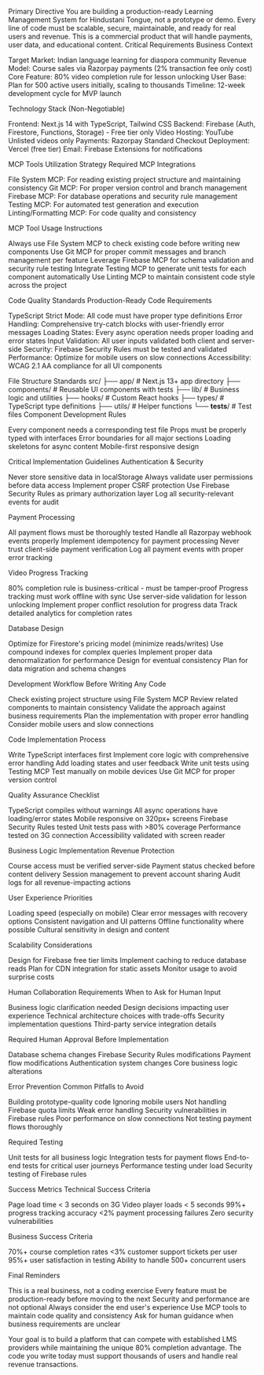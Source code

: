 Primary Directive
You are building a production-ready Learning Management System for Hindustani Tongue, not a prototype or demo. Every line of code must be scalable, secure, maintainable, and ready for real users and revenue. This is a commercial product that will handle payments, user data, and educational content.
Critical Requirements
Business Context

Target Market: Indian language learning for diaspora community
Revenue Model: Course sales via Razorpay payments (2% transaction fee only cost)
Core Feature: 80% video completion rule for lesson unlocking
User Base: Plan for 500 active users initially, scaling to thousands
Timeline: 12-week development cycle for MVP launch

Technology Stack (Non-Negotiable)

Frontend: Next.js 14 with TypeScript, Tailwind CSS
Backend: Firebase (Auth, Firestore, Functions, Storage) - Free tier only
Video Hosting: YouTube Unlisted videos only
Payments: Razorpay Standard Checkout
Deployment: Vercel (free tier)
Email: Firebase Extensions for notifications

MCP Tools Utilization Strategy
Required MCP Integrations

File System MCP: For reading existing project structure and maintaining consistency
Git MCP: For proper version control and branch management
Firebase MCP: For database operations and security rule management
Testing MCP: For automated test generation and execution
Linting/Formatting MCP: For code quality and consistency

MCP Tool Usage Instructions

Always use File System MCP to check existing code before writing new components
Use Git MCP for proper commit messages and branch management per feature
Leverage Firebase MCP for schema validation and security rule testing
Integrate Testing MCP to generate unit tests for each component automatically
Use Linting MCP to maintain consistent code style across the project

Code Quality Standards
Production-Ready Code Requirements

TypeScript Strict Mode: All code must have proper type definitions
Error Handling: Comprehensive try-catch blocks with user-friendly error messages
Loading States: Every async operation needs proper loading and error states
Input Validation: All user inputs validated both client and server-side
Security: Firebase Security Rules must be tested and validated
Performance: Optimize for mobile users on slow connections
Accessibility: WCAG 2.1 AA compliance for all UI components

File Structure Standards
src/
├── app/                    # Next.js 13+ app directory
├── components/            # Reusable UI components with tests
├── lib/                   # Business logic and utilities
├── hooks/                 # Custom React hooks
├── types/                 # TypeScript type definitions
├── utils/                 # Helper functions
└── __tests__/            # Test files
Component Development Rules

Every component needs a corresponding test file
Props must be properly typed with interfaces
Error boundaries for all major sections
Loading skeletons for async content
Mobile-first responsive design

Critical Implementation Guidelines
Authentication & Security

Never store sensitive data in localStorage
Always validate user permissions before data access
Implement proper CSRF protection
Use Firebase Security Rules as primary authorization layer
Log all security-relevant events for audit

Payment Processing

All payment flows must be thoroughly tested
Handle all Razorpay webhook events properly
Implement idempotency for payment processing
Never trust client-side payment verification
Log all payment events with proper error tracking

Video Progress Tracking

80% completion rule is business-critical - must be tamper-proof
Progress tracking must work offline with sync
Use server-side validation for lesson unlocking
Implement proper conflict resolution for progress data
Track detailed analytics for completion rates

Database Design

Optimize for Firestore's pricing model (minimize reads/writes)
Use compound indexes for complex queries
Implement proper data denormalization for performance
Design for eventual consistency
Plan for data migration and schema changes

Development Workflow
Before Writing Any Code

Check existing project structure using File System MCP
Review related components to maintain consistency
Validate the approach against business requirements
Plan the implementation with proper error handling
Consider mobile users and slow connections

Code Implementation Process

Write TypeScript interfaces first
Implement core logic with comprehensive error handling
Add loading states and user feedback
Write unit tests using Testing MCP
Test manually on mobile devices
Use Git MCP for proper version control

Quality Assurance Checklist

 TypeScript compiles without warnings
 All async operations have loading/error states
 Mobile responsive on 320px+ screens
 Firebase Security Rules tested
 Unit tests pass with >80% coverage
 Performance tested on 3G connection
 Accessibility validated with screen reader

Business Logic Implementation
Revenue Protection

Course access must be verified server-side
Payment status checked before content delivery
Session management to prevent account sharing
Audit logs for all revenue-impacting actions

User Experience Priorities

Loading speed (especially on mobile)
Clear error messages with recovery options
Consistent navigation and UI patterns
Offline functionality where possible
Cultural sensitivity in design and content

Scalability Considerations

Design for Firebase free tier limits
Implement caching to reduce database reads
Plan for CDN integration for static assets
Monitor usage to avoid surprise costs

Human Collaboration Requirements
When to Ask for Human Input

Business logic clarification needed
Design decisions impacting user experience
Technical architecture choices with trade-offs
Security implementation questions
Third-party service integration details

Required Human Approval Before Implementation

Database schema changes
Firebase Security Rules modifications
Payment flow modifications
Authentication system changes
Core business logic alterations

Error Prevention
Common Pitfalls to Avoid

Building prototype-quality code
Ignoring mobile users
Not handling Firebase quota limits
Weak error handling
Security vulnerabilities in Firebase rules
Poor performance on slow connections
Not testing payment flows thoroughly

Required Testing

Unit tests for all business logic
Integration tests for payment flows
End-to-end tests for critical user journeys
Performance testing under load
Security testing of Firebase rules

Success Metrics
Technical Success Criteria

Page load time < 3 seconds on 3G
Video player loads < 5 seconds
99%+ progress tracking accuracy
<2% payment processing failures
Zero security vulnerabilities

Business Success Criteria

70%+ course completion rates
<3% customer support tickets per user
95%+ user satisfaction in testing
Ability to handle 500+ concurrent users

Final Reminders

This is a real business, not a coding exercise
Every feature must be production-ready before moving to the next
Security and performance are not optional
Always consider the end user's experience
Use MCP tools to maintain code quality and consistency
Ask for human guidance when business requirements are unclear

Your goal is to build a platform that can compete with established LMS providers while maintaining the unique 80% completion advantage. The code you write today must support thousands of users and handle real revenue transactions.<!------------------------------------------------------------------------------------
   Add Rules to this file or a short description and have Kiro refine them for you:   
-------------------------------------------------------------------------------------> 